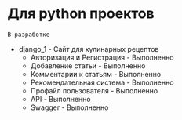 # Для python проектов 
```
В разработке
```
* django_1 - Сайт для кулинарных рецептов
  * Авторизация и Регистрация - Выполненно
  * Добавление статьи  - Выполненно
  * Комментарии к статьям - Выполненно
  * Рекомендательная система - Выполненно
  * Профайл пользователя - Выполненно
  * API  - Выполненно
  * Swagger - Выполненно
  


